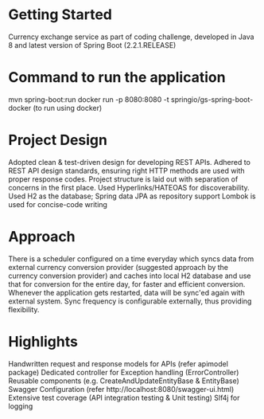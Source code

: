 # Getting Started
Currency exchange service as part of coding challenge, developed in Java 8 and latest version of Spring Boot (2.2.1.RELEASE) 

# Command to run the application
mvn spring-boot:run
docker run -p 8080:8080 -t springio/gs-spring-boot-docker (to run using docker)

# Project Design
Adopted clean & test-driven design for developing REST APIs.
Adhered to REST API design standards, ensuring right HTTP methods are used with proper response codes.
Project structure is laid out with separation of concerns in the first place. Used Hyperlinks/HATEOAS for discoverability.
Used H2 as the database; Spring data JPA as repository support
Lombok is used for concise-code writing

# Approach
There is a scheduler configured on a time everyday which syncs data from external currency conversion provider (suggested approach by the currency conversion provider) and caches into
local H2 database and use that for conversion for the entire day, for faster and efficient conversion. Whenever the application
gets restarted, data will be sync'ed again with external system. Sync frequency is configurable externally, thus providing
flexibility.

# Highlights
Handwritten request and response models for APIs (refer apimodel package)
Dedicated controller for Exception handling (ErrorController)
Reusable components (e.g. CreateAndUpdateEntityBase & EntityBase)
Swagger Configuration (refer http://localhost:8080/swagger-ui.html)
Extensive test coverage (API integration testing & Unit testing)
Slf4j for logging
